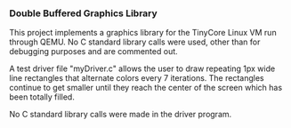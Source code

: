 ### Double Buffered Graphics Library

This project implements a graphics library for the TinyCore Linux VM run through
QEMU. No C standard library calls were used, other than for debugging purposes and
are commented out.


A test driver file "myDriver.c" allows the user to draw repeating 1px wide line rectangles
that alternate colors every 7 iterations. The rectangles continue to get smaller
until they reach the center of the screen which has been totally filled.

No C standard library calls were made in the driver program. 
